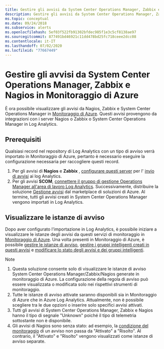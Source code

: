 ```yaml
---
title: Gestire gli avvisi da System Center Operations Manager, Zabbix e Nagios in Monitoraggio di Azure
description: Gestire gli avvisi da System Center Operations Manager, Zabbix e Nagios in Monitoraggio di Azure
ms.topic: conceptual
ms.date: 09/24/2018
ms.subservice: alerts
ms.openlocfilehash: 5ef03f522fb91302bfdec985f1e3c5cf8138ae97
ms.sourcegitcommit: 877491bd46921c11dd478bd25fc718ceee2dcc08
ms.contentlocale: it-IT
ms.lasthandoff: 07/02/2020
ms.locfileid: "77667449"
---
```

# <a name="manage-alerts-from-system-center-operations-manager-zabbix-and-nagios-in-azure-monitor"></a>Gestire gli avvisi da System Center Operations Manager, Zabbix e Nagios in Monitoraggio di Azure

È ora possibile visualizzare gli avvisi da Nagios, Zabbix e System Center Operations Manager in [Monitoraggio di Azure](https://aka.ms/azure-alerts-overview). Questi avvisi provengono da integrazioni con i server Nagios o Zabbix o System Center Operations Manager in Log Analytics. 

## <a name="prerequisites"></a>Prerequisiti
Qualsiasi record nel repository di Log Analytics con un tipo di avviso verrà importato in Monitoraggio di Azure, pertanto è necessario eseguire la configurazione necessaria per raccogliere questi record.
1. Per gli avvisi di **Nagios** e **Zabbix** , [configurare questi server](https://docs.microsoft.com/azure/log-analytics/log-analytics-linux-agents) per l' [invio di avvisi](https://docs.microsoft.com/azure/azure-monitor/platform/data-sources-alerts-nagios-zabbix?toc=%2Fazure%2Fazure-monitor%2Ftoc.json) ai log Analytics.
1. Per gli avvisi **SCOM**, [connettere il gruppo di gestione Operations Manager all'area di lavoro Log Analytics](https://docs.microsoft.com/azure/log-analytics/log-analytics-om-agents). Successivamente, distribuire la soluzione [Gestione avvisi](https://docs.microsoft.com/azure/azure-monitor/platform/alert-management-solution) dal marketplace di soluzioni di Azure. Al termine, tutti gli avvisi creati in System Center Operations Manager vengono importati in Log Analytics.

## <a name="view-your-alert-instances"></a>Visualizzare le istanze di avviso
Dopo aver configurato l'importazione in Log Analytics, è possibile iniziare a visualizzare le istanze degli avvisi da questi servizi di monitoraggio in [Monitoraggio di Azure](https://aka.ms/azure-alerts-overview). Una volta presenti in Monitoraggio di Azure, è possibile [gestire le istanze di avviso](https://aka.ms/managing-alert-instances), [gestire i gruppi intelligenti creati in questi avvisi](https://aka.ms/managing-smart-groups) e [modificare lo stato degli avvisi e dei gruppi intelligenti](https://aka.ms/managing-alert-smart-group-states).

> [!NOTE]
>  1. Questa soluzione consente solo di visualizzare le istanze di avviso System Center Operations Manager/Zabbix/Nagios generate in monitoraggio di Azure. La configurazione della regola di avviso può essere visualizzata o modificata solo nei rispettivi strumenti di monitoraggio. 
>  1. Tutte le istanze di avviso attivate saranno disponibili sia in Monitoraggio di Azure che in Azure Log Analytics. Attualmente, non è possibile scegliere tra le due opzioni o inserire solo specifici avvisi attivati.
>  1. Tutti gli avvisi di System Center Operations Manager, Zabbix e Nagios hanno il tipo di segnale "Unknown" poiché il tipo di telemetria sottostante non è disponibile.
>  1. Gli avvisi di Nagios sono senza stato: ad esempio, la [condizione del monitoraggio](https://aka.ms/azure-alerts-overview) di un avviso non passa da "Attivato" a "Risolto". Al contrario, il "Attivato" e "Risolto" vengono visualizzati come istanze di avviso separate. 

